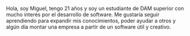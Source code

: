 Hola, soy Miguel, tengo 21 años y soy un estudiante de DAM superior con mucho interés por el desarrollo de software. Me gustaría seguir aprendiendo para expandir mis conocimientos, poder ayudar a otros y algún día montar una empresa a partir de un software útil y creativo.
